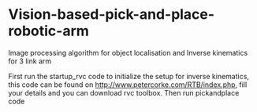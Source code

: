 # Vision-based-pick-and-place-robotic-arm
Image processing algorithm for object localisation and Inverse kinematics for 3 link arm

First run the startup_rvc code to initialize the setup for inverse kinematics, this code can be found on http://www.petercorke.com/RTB/index.php, fill your details and you can download rvc toolbox.
Then run pickandplace code 
